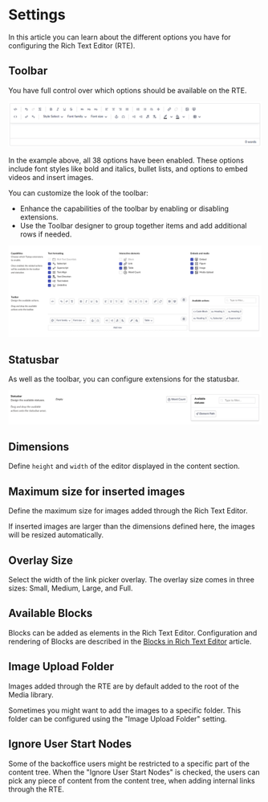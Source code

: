 # Settings

In this article you can learn about the different options you have for configuring the Rich Text Editor (RTE).

## Toolbar

You have full control over which options should be available on the RTE.

![Toolbar: All options enabled](images/rte-tiptap-all-toolbar-items.png)

In the example above, all 38 options have been enabled. These options include font styles like bold and italics, bullet lists, and options to embed videos and insert images.

You can customize the look of the toolbar:

* Enhance the capabilities of the toolbar by enabling or disabling extensions.
* Use the Toolbar designer to group together items and add additional rows if needed.

![Enhance and customize the capabilities of the Rich Text Editor toolbar](images/rte-tiptap-capabilities-and-toolbar.png)

## Statusbar

As well as the toolbar, you can configure extensions for the statusbar.

![Statusbar: with Word Count extension enabled](images/rte-tiptap-statusbar.png)

## Dimensions

Define `height` and `width` of the editor displayed in the content section.

## Maximum size for inserted images

Define the maximum size for images added through the Rich Text Editor.

If inserted images are larger than the dimensions defined here, the images will be resized automatically.

## Overlay Size

Select the width of the link picker overlay. The overlay size comes in three sizes: Small, Medium, Large, and Full.

## Available Blocks

Blocks can be added as elements in the Rich Text Editor. Configuration and rendering of Blocks are described in the [Blocks in Rich Text Editor](blocks.md) article.

## Image Upload Folder

Images added through the RTE are by default added to the root of the Media library.

Sometimes you might want to add the images to a specific folder. This folder can be configured using the "Image Upload Folder" setting.

## Ignore User Start Nodes

Some of the backoffice users might be restricted to a specific part of the content tree. When the "Ignore User Start Nodes" is checked, the users can pick any piece of content from the content tree, when adding internal links through the RTE.
